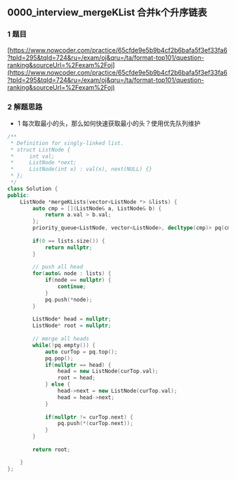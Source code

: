 ## 0000_interview_mergeKList 合并k个升序链表

### 1 题目
[https://www.nowcoder.com/practice/65cfde9e5b9b4cf2b6bafa5f3ef33fa6?tpId=295&tqId=724&ru=/exam/oj&qru=/ta/format-top101/question-ranking&sourceUrl=%2Fexam%2Foj](https://www.nowcoder.com/practice/65cfde9e5b9b4cf2b6bafa5f3ef33fa6?tpId=295&tqId=724&ru=/exam/oj&qru=/ta/format-top101/question-ranking&sourceUrl=%2Fexam%2Foj)

### 2 解题思路
- 1 每次取最小的头，那么如何快速获取最小的头？使用优先队列维护

```cpp
/**
 * Definition for singly-linked list.
 * struct ListNode {
 *     int val;
 *     ListNode *next;
 *     ListNode(int x) : val(x), next(NULL) {}
 * };
 */
class Solution {
public:
    ListNode *mergeKLists(vector<ListNode *> &lists) {
        auto cmp = [](ListNode& a, ListNode& b) {
            return a.val > b.val;
        };
        priority_queue<ListNode, vector<ListNode>, decltype(cmp)> pq(cmp);
        
        if(0 == lists.size()) {
            return nullptr;
        }
        
        // push all head
        for(auto& node : lists) {
            if(node == nullptr) {
                continue;
            }
            pq.push(*node);
        }
        
        ListNode* head = nullptr;
        ListNode* root = nullptr;
        
        // merge all heads
        while(!pq.empty()) {
            auto curTop = pq.top();
            pq.pop();
            if(nullptr == head) {
                head = new ListNode(curTop.val);
                root = head;
            } else {
                head->next = new ListNode(curTop.val);
                head = head->next;
            }
            
            if(nullptr != curTop.next) {
                pq.push(*(curTop.next));
            }
        }
        
        return root;

    }
};
```
